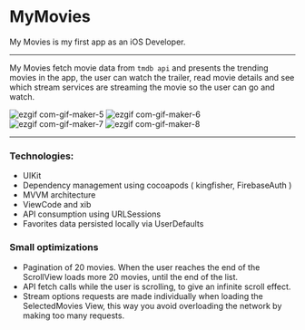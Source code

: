 # MyMovies

My Movies is my first app as an iOS Developer. 
***
My Movies fetch movie data from `tmdb api` and presents the trending movies in the app, the user can watch the trailer, read movie details and see which stream services are streaming the movie so the user can go and watch.

![ezgif com-gif-maker-5](https://user-images.githubusercontent.com/3867413/179374641-7e421398-43e4-425d-81de-61f3a9c0ddad.gif)
![ezgif com-gif-maker-6](https://user-images.githubusercontent.com/3867413/179374738-219d7ae9-e45d-4f0e-b2e4-84167d1fa70a.gif)
![ezgif com-gif-maker-7](https://user-images.githubusercontent.com/3867413/179374786-993e6586-57dd-45bc-9fd7-4dc2027d2f22.gif)
![ezgif com-gif-maker-8](https://user-images.githubusercontent.com/3867413/179374829-1f0e0d51-65f2-4caa-881c-36d36b1fc4bb.gif)


---
### Technologies:
- UIKit
- Dependency management using cocoapods ( kingfisher, FirebaseAuth )
- MVVM architecture
- ViewCode and xib
- API consumption using URLSessions
- Favorites data persisted locally via UserDefaults

### Small optimizations
- Pagination of 20 movies. When the user reaches the end of the ScrollView loads more 20 movies, until the end of the list.
- API fetch calls while the user is scrolling, to give an infinite scroll effect.
- Stream options requests are made individually when loading the SelectedMovies View, this way you avoid overloading the network by making too many requests.
